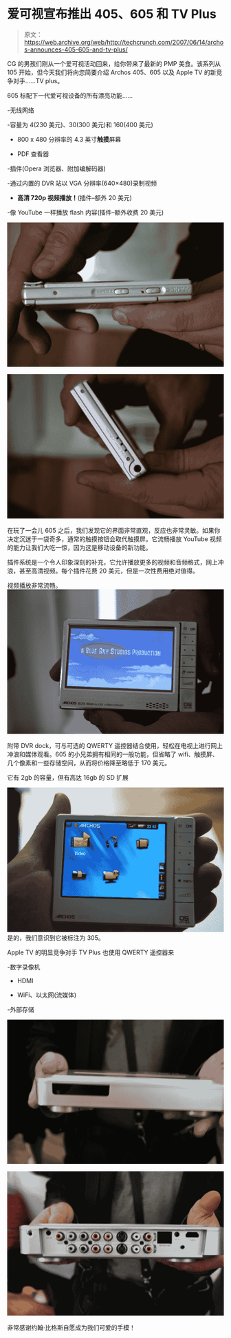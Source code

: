 # 爱可视宣布推出 405、605 和 TV Plus 

> 原文：<https://web.archive.org/web/http://techcrunch.com/2007/06/14/archos-announces-405-605-and-tv-plus/>

CG 的男孩们刚从一个爱可视活动回来，给你带来了最新的 PMP 美食。该系列从 105 开始，但今天我们将向您简要介绍 Archos 405、605 以及 Apple TV 的新竞争对手……TV plus。

605 标配下一代爱可视设备的所有漂亮功能……

-无线网络

-容量为 4(230 美元)、30(300 美元)和 160(400 美元)

- 800 x 480 分辨率的 4.3 英寸**触摸**屏幕

- PDF 查看器

-插件(Opera 浏览器、附加编解码器)

-通过内置的 DVR 站以 VGA 分辨率(640×480)录制视频

- **高清 720p 视频播放！**(插件–额外 20 美元)

-像 YouTube 一样播放 flash 内容(插件–额外收费 20 美元)

![](img/0875b4547366003c29a4e8be3a04db8c.png)

![](img/cef61c1a96750f31a7cf213d58a81364.png)

在玩了一会儿 605 之后，我们发现它的界面非常直观，反应也非常灵敏。如果你决定沉迷于一袋奇多，通常的触摸按钮会取代触摸屏。它流畅播放 YouTube 视频的能力让我们大吃一惊，因为这是移动设备的新功能。

插件系统是一个令人印象深刻的补充，它允许播放更多的视频和音频格式，网上冲浪，甚至高清视频。每个插件花费 20 美元，但是一次性费用绝对值得。

视频播放非常流畅。
![](img/3ddb5daf2c99363c3a07704d67b2d7a4.png)

附带 DVR dock，可与可选的 QWERTY 遥控器结合使用，轻松在电视上进行网上冲浪和媒体观看。605 的小兄弟拥有相同的一般功能，但省略了 wifi、触摸屏、几个像素和一些存储空间，从而将价格降至略低于 170 美元。

它有 2gb 的容量，但有高达 16gb 的 SD 扩展

![](img/f5ffd79db9d0dcca7a28071aebbacbb3.png)
是的，我们意识到它被标注为 305。

Apple TV 的明显竞争对手 TV Plus 也使用 QWERTY 遥控器来

-数字录像机

- HDMI

- WiFi、以太网(流媒体)

-外部存储

![](img/8c3e1dbdefa6caebecb3dab5e3429839.png)

![](img/3e4ce5820062d9b10ec6340fc31c62b1.png)

非常感谢约翰·比格斯自愿成为我们可爱的手模！